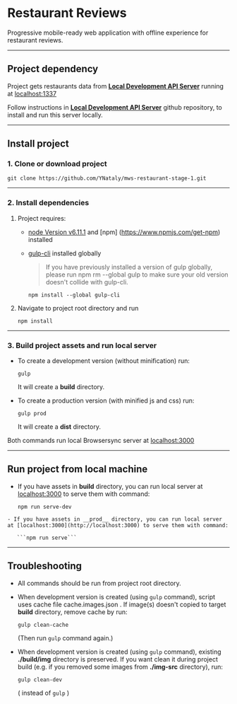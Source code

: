 # Restaurant Reviews
Progressive mobile-ready web application with offline experience for restaurant reviews.
- - -

## Project dependency

Project gets restaurants data from [__Local Development API Server__](https://github.com/udacity/mws-restaurant-stage-2) running at [localhost:1337](http://localhost:1337)

Follow instructions in [__Local Development API Server__](https://github.com/udacity/mws-restaurant-stage-2) github repository, to install and run this server locally.

- - -

##  Install project

   ### 1. Clone or download project
   ```git clone https://github.com/YNataly/mws-restaurant-stage-1.git```

   - - -

   ### 2. Install dependencies

   1. Project requires:
        - [node Version v6.11.1](https://nodejs.org/en/) and [npm]        (https://www.npmjs.com/get-npm) installed
        - [gulp-cli](https://gulpjs.org/getting-started) installed globally

          >  If you have previously installed a version of gulp globally, please         run npm rm --global gulp to make sure your old version doesn't collide         with gulp-cli.

          ```npm install --global gulp-cli```

   2. Navigate to project root directory and run

        ```npm install```
   - - -
   ### 3. Build project assets and run local server

   - To create a development version (without minification) run:

       ```gulp```

       It will create a __build__ directory.

   - To create a production version (with minified js and css) run:

       ```gulp prod```

       It will create a __dist__ directory.

Both commands run local Browsersync server at [localhost:3000](http://localhost:3000)
   - - -
## Run project from local machine

   - If you have assets in __build__ directory, you can run local server at [localhost:3000](http://localhost:3000) to serve them with command:

       ```npm run serve-dev```

    - If you have assets in __prod__ directory, you can run local server at [localhost:3000](http://localhost:3000) to serve them with command:

       ```npm run serve```
- - -
## Troubleshooting
- All commands should be run from project root directory.
- When development version is created (using `gulp` command), script uses cache file cache.images.json . If image(s) doesn't copied to target __build__ directory, remove cache by run:

    `gulp clean-cache`

    (Then run `gulp` command again.)
- When development version is created (using `gulp` command), existing __./build/img__ directory is preserved. If you want clean it during project build (e.g. if you removed some images from __./img-src__ directory), run:

   `gulp clean-dev`

   ( instead of `gulp` )






